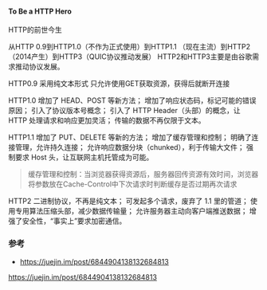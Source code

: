 #### To Be a HTTP Hero

HTTP的前世今生

从HTTP 0.9到HTTP1.0（不作为正式使用）到HTTP1.1 （现在主流）到HTTP2 （2014产生）到HTTP3（QUIC协议推动发展） HTTP2和HTTP3主要是由谷歌需求推动协议发展。

HTTP0.9
采用纯文本形式
只允许使用GET获取资源，获得后就断开连接

HTTP1.0
增加了 HEAD、POST 等新方法；
增加了响应状态码，标记可能的错误原因；
引入了协议版本号概念；
引入了 HTTP Header（头部）的概念，让 HTTP 处理请求和响应更加灵活；
传输的数据不再仅限于文本。

HTTP1.1
增加了 PUT、DELETE 等新的方法；
增加了缓存管理和控制；
明确了连接管理，允许持久连接；
允许响应数据分块（chunked），利于传输大文件；
强制要求 Host 头，让互联网主机托管成为可能。

> 缓存管理和控制：当浏览器获得资源后，服务器回传资源有效时间，浏览器将参数放在Cache-Control中下次请求时判断缓存是否过期再次请求

HTTP2
二进制协议，不再是纯文本；
可发起多个请求，废弃了 1.1 里的管道；
使用专用算法压缩头部，减少数据传输量；
允许服务器主动向客户端推送数据；
增强了安全性，“事实上”要求加密通信。


### 参考

- https://juejin.im/post/6844904138132684813

https://juejin.im/post/6844904138132684813